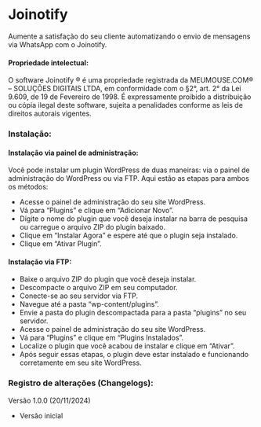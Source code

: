 # Joinotify

Aumente a satisfação do seu cliente automatizando o envio de mensagens via WhatsApp com o Joinotify.

#### Propriedade intelectual:
O software Joinotify ® é uma propriedade registrada da MEUMOUSE.COM® – SOLUÇÕES DIGITAIS LTDA, em conformidade com o §2°, art. 2° da Lei 9.609, de 19 de Fevereiro de 1998.
É expressamente proibido a distribuição ou cópia ilegal deste software, sujeita a penalidades conforme as leis de direitos autorais vigentes.

### Instalação:

#### Instalação via painel de administração:

Você pode instalar um plugin WordPress de duas maneiras: via o painel de administração do WordPress ou via FTP. Aqui estão as etapas para ambos os métodos:

* Acesse o painel de administração do seu site WordPress.
* Vá para “Plugins” e clique em “Adicionar Novo”.
* Digite o nome do plugin que você deseja instalar na barra de pesquisa ou carregue o arquivo ZIP do plugin baixado.
* Clique em “Instalar Agora” e espere até que o plugin seja instalado.
* Clique em “Ativar Plugin”.

#### Instalação via FTP:

* Baixe o arquivo ZIP do plugin que você deseja instalar.
* Descompacte o arquivo ZIP em seu computador.
* Conecte-se ao seu servidor via FTP.
* Navegue até a pasta “wp-content/plugins”.
* Envie a pasta do plugin descompactada para a pasta “plugins” no seu servidor.
* Acesse o painel de administração do seu site WordPress.
* Vá para “Plugins” e clique em “Plugins Instalados”.
* Localize o plugin que você acabou de instalar e clique em “Ativar”.
* Após seguir essas etapas, o plugin deve estar instalado e funcionando corretamente em seu site WordPress.

### Registro de alterações (Changelogs):

Versão 1.0.0 (20/11/2024)
* Versão inicial